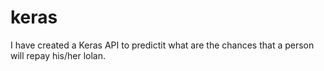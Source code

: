# keras
I have created a Keras API to predictit what are the chances that a person will repay his/her lolan.
